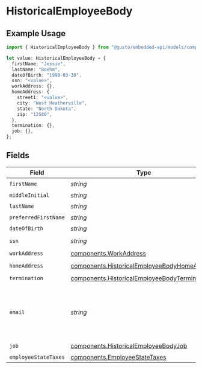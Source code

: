 # HistoricalEmployeeBody

## Example Usage

```typescript
import { HistoricalEmployeeBody } from "@gusto/embedded-api/models/components/historicalemployeebody.js";

let value: HistoricalEmployeeBody = {
  firstName: "Jessie",
  lastName: "Boehm",
  dateOfBirth: "1998-03-30",
  ssn: "<value>",
  workAddress: {},
  homeAddress: {
    street1: "<value>",
    city: "West Heatherville",
    state: "North Dakota",
    zip: "12580",
  },
  termination: {},
  job: {},
};
```

## Fields

| Field                                                                                                        | Type                                                                                                         | Required                                                                                                     | Description                                                                                                  |
| ------------------------------------------------------------------------------------------------------------ | ------------------------------------------------------------------------------------------------------------ | ------------------------------------------------------------------------------------------------------------ | ------------------------------------------------------------------------------------------------------------ |
| `firstName`                                                                                                  | *string*                                                                                                     | :heavy_check_mark:                                                                                           | N/A                                                                                                          |
| `middleInitial`                                                                                              | *string*                                                                                                     | :heavy_minus_sign:                                                                                           | N/A                                                                                                          |
| `lastName`                                                                                                   | *string*                                                                                                     | :heavy_check_mark:                                                                                           | N/A                                                                                                          |
| `preferredFirstName`                                                                                         | *string*                                                                                                     | :heavy_minus_sign:                                                                                           | N/A                                                                                                          |
| `dateOfBirth`                                                                                                | *string*                                                                                                     | :heavy_check_mark:                                                                                           | N/A                                                                                                          |
| `ssn`                                                                                                        | *string*                                                                                                     | :heavy_check_mark:                                                                                           | N/A                                                                                                          |
| `workAddress`                                                                                                | [components.WorkAddress](../../models/components/workaddress.md)                                             | :heavy_check_mark:                                                                                           | N/A                                                                                                          |
| `homeAddress`                                                                                                | [components.HistoricalEmployeeBodyHomeAddress](../../models/components/historicalemployeebodyhomeaddress.md) | :heavy_check_mark:                                                                                           | N/A                                                                                                          |
| `termination`                                                                                                | [components.HistoricalEmployeeBodyTermination](../../models/components/historicalemployeebodytermination.md) | :heavy_check_mark:                                                                                           | N/A                                                                                                          |
| `email`                                                                                                      | *string*                                                                                                     | :heavy_minus_sign:                                                                                           | Optional. If provided, the email address will be saved to the employee.                                      |
| `job`                                                                                                        | [components.HistoricalEmployeeBodyJob](../../models/components/historicalemployeebodyjob.md)                 | :heavy_check_mark:                                                                                           | N/A                                                                                                          |
| `employeeStateTaxes`                                                                                         | [components.EmployeeStateTaxes](../../models/components/employeestatetaxes.md)                               | :heavy_minus_sign:                                                                                           | N/A                                                                                                          |